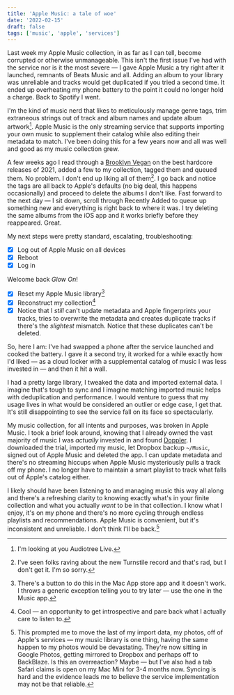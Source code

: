 ```yaml
---
title: 'Apple Music: a tale of woe'
date: '2022-02-15'
draft: false
tags: ['music', 'apple', 'services']
---
```


Last week my Apple Music collection, in as far as I can tell, become corrupted or otherwise unmanageable. This isn't the first issue I've had with the service nor is it the most severe — I gave Apple Music a try right after it launched, remnants of Beats Music and all.<!-- excerpt --> Adding an album to your library was unreliable and tracks would get duplicated if you tried a second time. It ended up overheating my phone battery to the point it could no longer hold a charge. Back to Spotify I went.

I'm the kind of music nerd that likes to meticulously manage genre tags, trim extraneous strings out of track and album names and update album artwork[^1]. Apple Music is the only streaming service that supports importing your own music to supplement their catalog while also editing their metadata to match. I've been doing this for a few years now and all was well and good as my music collection grew.

A few weeks ago I read through a [Brooklyn Vegan](https://brooklynvegan.com) on the best hardcore releases of 2021, added a few to my collection, tagged them and queued them. No problem. I don't end up liking all of them[^2]. I go back and notice the tags are all back to Apple's defaults (no big deal, this happens occasionally) and proceed to delete the albums I don't like. Fast forward to the next day — I sit down, scroll through Recently Added to queue up something new and everything is right back to where it was. I try deleting the same albums from the iOS app and it works briefly before they reappeared. Great.

My next steps were pretty standard, escalating, troubleshooting:

- [x] Log out of Apple Music on all devices
- [x] Reboot
- [x] Log in

Welcome back _Glow On_!

- [x] Reset my Apple Music library[^3]
- [x] Reconstruct my collection[^4]
- [x] Notice that I _still_ can't update metadata and Apple fingerprints your tracks, tries to overwrite the metadata and creates duplicate tracks if there's the _slightest_ mismatch. Notice that these duplicates can't be deleted.

So, here I am: I've had swapped a phone after the service launched and cooked the battery. I gave it a second try, it worked for a while exactly how I'd liked — as a cloud locker with a supplemental catalog of music I was less invested in — and then it hit a wall.

I had a pretty large library, I tweaked the data and imported external data. I imagine that's tough to sync and I imagine matching imported music helps with deduplication and performance. I would venture to guess that my usage lives in what would be considered an outlier or edge case, I get that. It's still disappointing to see the service fall on its face so spectacularly.

My music collection, for all intents and purposes, was broken in Apple Music. I took a brief look around, knowing that I already owned the vast majority of music I was _actually_ invested in and found [Doppler](http://brushedtype.co/doppler/). I downloaded the trial, imported my music, let Dropbox backup `~/Music`, signed out of Apple Music and deleted the app. I can update metadata and there's no streaming hiccups when Apple Music mysteriously pulls a track off my phone. I no longer have to maintain a smart playlist to track what falls out of Apple's catalog either.

I likely should have been listening to and managing music this way all along and there's a refreshing clarity to knowing exactly what's in your finite collection and what you actually _want_ to be in that collection. I know what I enjoy, it's on my phone and there's no more cycling through endless playlists and recommendations. Apple Music is convenient, but it's inconsistent and unreliable. I don't think I'll be back.[^5]

[^1]: I'm looking at you Audiotree Live.
[^2]: I've seen folks raving about the new Turnstile record and that's rad, but I don't get it. I'm so sorry.
[^3]: There's a button to do this in the Mac App store app and it doesn't work. I throws a generic exception telling you to try later — use the one in the Music app.
[^4]: Cool — an opportunity to get introspective and pare back what I actually care to listen to.
[^5]: This prompted me to move the last of my import data, my photos, off of Apple's services — my music library is one thing, having the same happen to my photos would be devastating. They're now sitting in Google Photos, getting mirrored to Dropbox and perhaps off to BackBlaze. Is this an overreaction? Maybe — but I've also had a tab Safari claims is open on my Mac Mini for 3-4 months now. Syncing is hard and the evidence leads me to believe the service implementation may not be that reliable.
